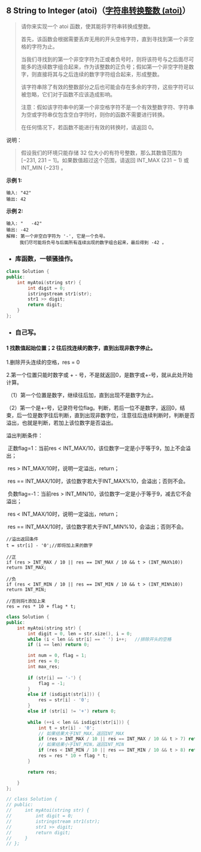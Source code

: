 ## 8 String to Integer (atoi)（[字符串转换整数 (atoi)](https://leetcode-cn.com/problems/string-to-integer-atoi/)）

> 请你来实现一个 atoi 函数，使其能将字符串转换成整数。
>
> 首先，该函数会根据需要丢弃无用的开头空格字符，直到寻找到第一个非空格的字符为止。
>
> 当我们寻找到的第一个非空字符为正或者负号时，则将该符号与之后面尽可能多的连续数字组合起来，作为该整数的正负号；假如第一个非空字符是数字，则直接将其与之后连续的数字字符组合起来，形成整数。
>
> 该字符串除了有效的整数部分之后也可能会存在多余的字符，这些字符可以被忽略，它们对于函数不应该造成影响。
>
> 注意：假如该字符串中的第一个非空格字符不是一个有效整数字符、字符串为空或字符串仅包含空白字符时，则你的函数不需要进行转换。
>
> 在任何情况下，若函数不能进行有效的转换时，请返回 0。
>

说明：

> 假设我们的环境只能存储 32 位大小的有符号整数，那么其数值范围为 [−231,  231 − 1]。如果数值超过这个范围，请返回  INT_MAX (231 − 1) 或 INT_MIN (−231) 。
>

**示例 1:**

```
输入: "42"
输出: 42
```

**示例 2:**

```
输入: "   -42"
输出: -42
解释: 第一个非空白字符为 '-', 它是一个负号。
     我们尽可能将负号与后面所有连续出现的数字组合起来，最后得到 -42 。
```

- ### 库函数，一顿骚操作。

```C++
class Solution {
public:
    int myAtoi(string str) {
        int digit = 0;
        istringstream str1(str);
        str1 >> digit;
        return digit;
    }
};
```

- ### 自己写。

#### 1 找数值起始位置；2 往后找连续的数字，直到出现非数字停止。

1.删除开头连续的空格，res = 0

2.第一个位置只能时数字或 + - 号，不是就返回0，是数字或+-号，就从此处开始计算。

​	（1）第一个位置是数字，继续往后加，直到出现不是数字为止。

​	（2）第一个是+-号，记录符号位flag。判断，若后一位不是数字，返回0，结束，后一位是数字往后判断，直到出现非数字位，注意往后连续判断时，判断是否溢出，也就是判断，若加上该位数字是否溢出。

溢出判断条件：

​	正数flag=1：当前res < INT_MAX/10，该位数字一定是小于等于9，加上不会溢出；

​				res > INT_MAX/10时，说明一定溢出，return；

​				res == INT_MAX/10时，该位数字若大于INT_MAX%10，会溢出；否则不会。



​	负数flag=-1：当前res > INT_MIN/10，该位数字一定是小于等于9，减去它不会溢出；

​				res < INT_MAX/10时，说明一定溢出，return；

​				res == INT_MAX/10时，该位数字若大于INT_MIN%10，会溢出；否则不会。

    //溢出返回条件
    t = str[i] - '0';//即将加上来的数字
    
    //正
    if (res > INT_MAX / 10 || res == INT_MAX / 10 && t > (INT_MAX%10)) return INT_MAX;
    
    //负
    if (res < INT_MIN / 10 || res == INT_MIN / 10 && t > (INT_MIN%10)) return INT_MIN;
    
    //否则将t添加上来
    res = res * 10 + flag * t;
```C++
class Solution {
public:
    int myAtoi(string str) {
        int digit = 0, len = str.size(), i = 0;
        while (i < len && str[i] == ' ') i++;   //排除开头的空格
        if (i == len) return 0;

        int num = 0, flag = 1;
        int res = 0;
        int max_res;
        
        if (str[i] == '-') {
            flag = -1;
        }
        else if (isdigit(str[i])) {
            res = str[i] - '0';
        }
        else if (str[i] != '+') return 0;
        
        while (++i < len && isdigit(str[i])) {
            int t = str[i] - '0';
            // 如果结果大于INT_MAX，返回INT_MAX
            if (res > INT_MAX / 10 || res == INT_MAX / 10 && t > 7) return INT_MAX;
            // 如果结果小于INT_MIN，返回INT_MIN
            if (res < INT_MIN / 10 || res == INT_MIN / 10 && t > 8) return INT_MIN;
            res = res * 10 + flag * t;
        }

        return res;

    }
};

// class Solution {
// public:
//     int myAtoi(string str) {
//         int digit = 0;
//         istringstream str1(str);
//         str1 >> digit;
//         return digit;
//     }
// };
```











